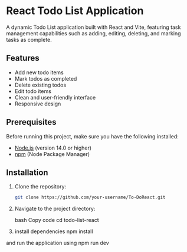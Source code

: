 # React Todo List Application

A dynamic Todo List application built with React and Vite, featuring task management capabilities such as adding, editing, deleting, and marking tasks as complete.

## Features

- Add new todo items
- Mark todos as completed
- Delete existing todos
- Edit todo items
- Clean and user-friendly interface
- Responsive design

## Prerequisites

Before running this project, make sure you have the following installed:

- [Node.js](https://nodejs.org/) (version 14.0 or higher)
- [npm](https://www.npmjs.com/) (Node Package Manager)

## Installation

1. Clone the repository:

   ```bash
   git clone https://github.com/your-username/To-DoReact.git

2.  Navigate to the project directory:

    bash
    Copy code
    cd todo-list-react

3. install dependencies
    npm install

and run the application using
    npm run dev
